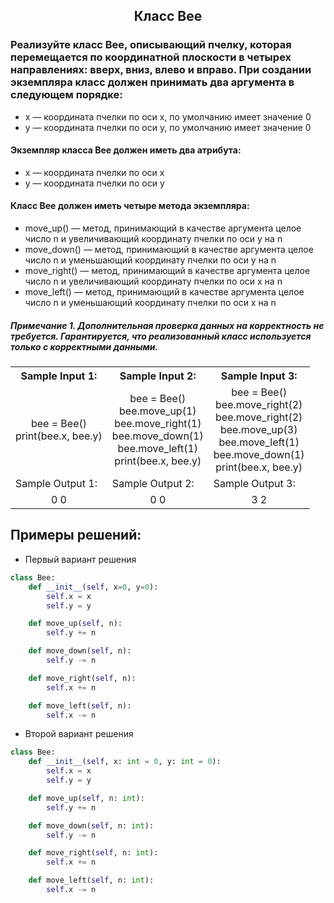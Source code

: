 <h2 style="text-align:center">Класс Bee</h2>

### Реализуйте класс Bee, описывающий пчелку, которая перемещается по координатной плоскости в четырех направлениях: вверх, вниз, влево и вправо. При создании экземпляра класс должен принимать два аргумента в следующем порядке:
* x — координата пчелки по оси x, по умолчанию имеет значение 0
* y — координата пчелки по оси y, по умолчанию имеет значение 0

#### Экземпляр класса Bee должен иметь два атрибута:
* x — координата пчелки по оси x
* y — координата пчелки по оси y
#### Класс Bee должен иметь четыре метода экземпляра:
* move_up() — метод, принимающий в качестве аргумента целое число n и увеличивающий координату пчелки по оси y на n
* move_down() — метод, принимающий в качестве аргумента целое число n и уменьшающий координату пчелки по оси y на n
* move_right() — метод, принимающий в качестве аргумента целое число n и увеличивающий координату пчелки по оси x на n
* move_left() — метод, принимающий в качестве аргумента целое число n и уменьшающий координату пчелки по оси x на n



##### Примечание 1. Дополнительная проверка данных на корректность не требуется. Гарантируется, что реализованный класс используется только с корректными данными.


<table align="center">
  <tbody>
    <tr>
      <th>Sample Input 1: </th>
      <th>Sample Input 2: </th>
      <th>Sample Input 3: </th>
    </tr>
    <tr>
      <td align="center">bee = Bee()<br>
                        print(bee.x, bee.y)<br></td>
      <td align="center">bee = Bee()<br>
                         bee.move_up(1)<br>
                         bee.move_right(1)<br>
                         bee.move_down(1)<br>
                         bee.move_left(1)<br>
                         print(bee.x, bee.y)<br></td>
      <td align="center">bee = Bee()<br>
                         bee.move_right(2)<br>
                        bee.move_right(2)<br>
                        bee.move_up(3)<br>
                        bee.move_left(1)<br>
                        bee.move_down(1)<br>
                        print(bee.x, bee.y)<br></td>
    </tr>
    <tr>
      <td>Sample Output 1:</td>
      <td>Sample Output 2:</td>
      <td>Sample Output 3:</td>
      </tr>
    <tr>
      <td align="center">
      0 0<br>
      </td>
      <td align="center">
                       0 0<br>
      </td>
      <td align="center">
                       3 2<br>
      </td>
    </tr>
  </tbody>
</table>



## Примеры решений:
* Первый вариант решения
```python
class Bee:
    def __init__(self, x=0, y=0):
        self.x = x
        self.y = y

    def move_up(self, n):
        self.y += n

    def move_down(self, n):
        self.y -= n

    def move_right(self, n):
        self.x += n

    def move_left(self, n):
        self.x -= n
```
* Второй вариант решения
```python
class Bee:
    def __init__(self, x: int = 0, y: int = 0):
        self.x = x
        self.y = y

    def move_up(self, n: int):
        self.y += n

    def move_down(self, n: int):
        self.y -= n

    def move_right(self, n: int):
        self.x += n

    def move_left(self, n: int):
        self.x -= n
```


